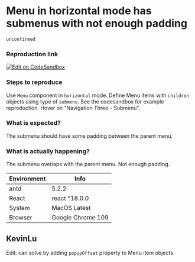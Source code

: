# Menu in horizontal mode has submenus with not enough padding

`unconfirmed`

### Reproduction link

[![Edit on CodeSandbox](https://codesandbox.io/static/img/play-codesandbox.svg)](https://codesandbox.io/s/top-navigation-antd-5-2-2-forked-p0r0cu?file=/demo.js)

### Steps to reproduce

Use `Menu` component in `horizontal` mode. Define Menu items with `children` objects using type of `submenu`. See the codesandbox for example reproduction. Hover on "Navigation Three - Submenu".

### What is expected?

The submenu should have some padding between the parent menu.

### What is actually happening?

The submenu overlaps with the parent menu. Not enough padding.

| Environment | Info              |
| ----------- | ----------------- |
| antd        | 5.2.2             |
| React       | react ^18.0.0     |
| System      | MacOS Latest      |
| Browser     | Google Chrome 109 |

<!-- generated by ant-design-issue-helper. DO NOT REMOVE -->

## KevinLu

Edit: can solve by adding `popupOffset` property to Menu item objects.
